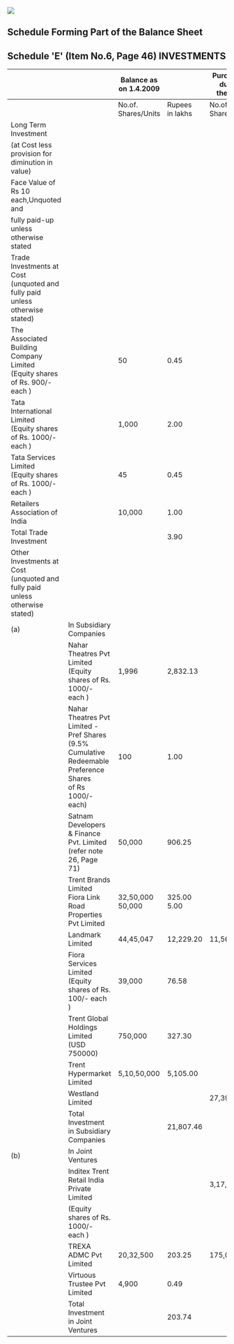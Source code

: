 ![](_page_0_Picture_0.jpeg)

## Schedule Forming Part of the Balance Sheet

## Schedule 'E' (Item No.6, Page 46) INVESTMENTS

|                                                                                |                                                                                                                 | Balance as<br>on 1.4.2009 |                    | Purchased during<br>the year |                    | Sold during<br>the year |                    | Balance as<br>on 31.3.2010 |                    |
|--------------------------------------------------------------------------------|-----------------------------------------------------------------------------------------------------------------|---------------------------|--------------------|------------------------------|--------------------|-------------------------|--------------------|----------------------------|--------------------|
|                                                                                |                                                                                                                 | No.of.<br>Shares/Units    | Rupees<br>in lakhs | No.of.<br>Shares/Units       | Rupees<br>in lakhs | No.of.<br>Shares/Units  | Rupees<br>in lakhs | No.of.<br>Shares/Units     | Rupees<br>in lakhs |
| Long Term Investment                                                           |                                                                                                                 |                           |                    |                              |                    |                         |                    |                            |                    |
| (at Cost less provision for diminution in value)                               |                                                                                                                 |                           |                    |                              |                    |                         |                    |                            |                    |
| Face Value of Rs 10 each,Unquoted and                                          |                                                                                                                 |                           |                    |                              |                    |                         |                    |                            |                    |
| fully paid-up unless otherwise stated                                          |                                                                                                                 |                           |                    |                              |                    |                         |                    |                            |                    |
| Trade Investments at Cost (unquoted and fully paid<br>unless otherwise stated) |                                                                                                                 |                           |                    |                              |                    |                         |                    |                            |                    |
| The Associated Building Company Limited<br>(Equity shares of Rs. 900/- each )  |                                                                                                                 | 50                        | 0.45               |                              |                    |                         |                    | 50                         | 0.45               |
| Tata International Limited<br>(Equity shares of Rs. 1000/- each )              |                                                                                                                 | 1,000                     | 2.00               |                              |                    |                         |                    | 1,000                      | 2.00               |
| Tata Services Limited<br>(Equity shares of Rs. 1000/- each )                   |                                                                                                                 | 45                        | 0.45               |                              |                    |                         |                    | 45                         | 0.45               |
| Retailers Association of India                                                 |                                                                                                                 | 10,000                    | 1.00               |                              |                    |                         |                    | 10,000                     | 1.00               |
| Total Trade Investment                                                         |                                                                                                                 |                           | 3.90               |                              |                    |                         |                    |                            | 3.90               |
| Other Investments at Cost (unquoted and fully paid<br>unless otherwise stated) |                                                                                                                 |                           |                    |                              |                    |                         |                    |                            |                    |
| (a)                                                                            | In Subsidiary Companies                                                                                         |                           |                    |                              |                    |                         |                    |                            |                    |
|                                                                                | Nahar Theatres Pvt Limited<br>(Equity shares of Rs. 1000/- each )                                               | 1,996                     | 2,832.13           |                              |                    |                         |                    | 1,996                      | 2,832.13           |
|                                                                                | Nahar Theatres Pvt Limited - Pref Shares<br>(9.5% Cumulative Redeemable Preference Shares<br>of Rs 1000/- each) | 100                       | 1.00               |                              |                    |                         |                    | 100                        | 1.00               |
|                                                                                | Satnam Developers & Finance Pvt. Limited<br>(refer note 26, Page 71)                                            | 50,000                    | 906.25             |                              |                    | 50,000.00               | 906.25             |                            |                    |
|                                                                                | Trent Brands Limited<br>Fiora Link Road Properties Pvt Limited                                                  | 32,50,000<br>50,000       | 325.00<br>5.00     |                              |                    |                         |                    | 32,50,000<br>50,000        | 325.00<br>5.00     |
|                                                                                | Landmark Limited                                                                                                | 44,45,047                 | 12,229.20          | 11,56,226                    | 4,113.10           | 14,03,903               | 3,862.41           | 41,97,370                  | 12,479.89          |
|                                                                                | Fiora Services Limited<br>(Equity shares of Rs. 100/- each )                                                    | 39,000                    | 76.58              |                              |                    |                         |                    | 39,000                     | 76.58              |
|                                                                                | Trent Global Holdings Limited (USD 750000)                                                                      | 750,000                   | 327.30             |                              |                    |                         |                    | 750,000                    | 327.30             |
|                                                                                | Trent Hypermarket Limited                                                                                       | 5,10,50,000               | 5,105.00           |                              |                    |                         |                    | 5,10,50,000                | 5,105.00           |
|                                                                                | Westland Limited                                                                                                |                           |                    | 27,39,800                    | 300.75             |                         |                    | 27,39,800                  | 300.75             |
|                                                                                | Total Investment in Subsidiary Companies                                                                        |                           | 21,807.46          |                              |                    |                         |                    |                            | 21,452.65          |
| (b)                                                                            | In Joint Ventures                                                                                               |                           |                    |                              |                    |                         |                    |                            |                    |
|                                                                                | Inditex Trent Retail India Private Limited                                                                      |                           |                    | 3,17,520                     | 3,175.20           |                         |                    | 3,17,520                   | 3,175.20           |
|                                                                                | (Equity shares of Rs. 1000/- each )                                                                             |                           |                    |                              |                    |                         |                    |                            |                    |
|                                                                                | TREXA ADMC Pvt Limited                                                                                          | 20,32,500                 | 203.25             | 175,000                      | 17.50              |                         |                    | 22,07,500                  | 220.75             |
|                                                                                | Virtuous Trustee Pvt Limited                                                                                    | 4,900                     | 0.49               |                              |                    | 4,900                   | 0.49               |                            |                    |
|                                                                                | Total Investment in Joint Ventures                                                                              |                           | 203.74             |                              |                    |                         |                    |                            | 3,395.95           |